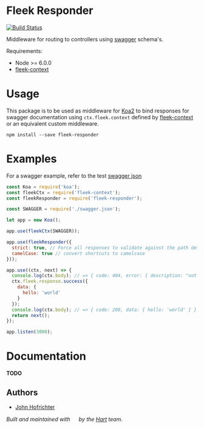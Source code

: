 # Fleek Responder

[![Build Status](https://travis-ci.org/fleekjs/fleek-responder.svg?branch=master)](https://travis-ci.org/fleekjs/fleek-responder)

Middleware for routing to controllers using [swagger](http://swagger.io/specification/) schema's.

Requirements:
- Node >= 6.0.0
- [fleek-context](https://github.com/fleekjs/fleek-context)

# Usage

This package is to be used as middleware for [Koa2](https://github.com/koajs/koa/tree/v2.x) to bind responses for swagger documentation using `ctx.fleek.context` defined by [fleek-context](https://github.com/fleekjs/fleek-context) or an equivalent custom middleware.

```
npm install --save fleek-responder
```

# Examples

For a swagger example, refer to the test [swagger json](https://github.com/fleekjs/fleek-responder/blob/master/tests/swagger.json)

```javascript
const Koa = require('koa');
const fleekCtx = require('fleek-context');
const fleekResponder = require('fleek-responder');

const SWAGGER = require('./swagger.json');

let app = new Koa();

app.use(fleekCtx(SWAGGER));

app.use(fleekResponder({
  strict: true, // Force all responses to validate against the path definitions
  camelCase: true // convert shortcuts to camelcase
}));

app.use((ctx, next) => {
  console.log(ctx.body); // => { code: 404, error: { description: "not found" } }
  ctx.fleek.response.success({
    data: {
      hello: 'world'
    }
  });
  console.log(ctx.body); // => { code: 200, data: { hello: 'world' } }
  return next();
});

app.listen(3000);
```

# Documentation

**TODO**

## Authors

- [John Hofrichter](https://github.com/johnhof)

_Built and maintained with [<img width="15px" src="http://hart.com/wp-content/themes/hart/img/hart_logo.svg">](http://hart.com/) by the [Hart](http://hart.com/) team._
